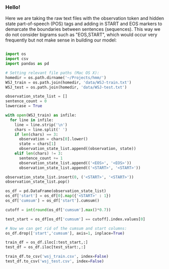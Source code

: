 ### Hello! 

Here we are taking the raw text files with the observation token and hidden state part-of-speech (POS) tags and adding in START and EOS markers to demarcate the boundaries between sentences (sequences). This way we do not consider bigrams such as "EOS,START", which would occur very frequently but not make sense in building our model:

```python

import os
import csv
import pandas as pd

# Setting relevant file paths (Mac OS X):
homedir = os.path.dirname('~/Projects/hmm/')
WSJ_train = os.path.join(homedir, 'data/WSJ-train.txt')
WSJ_test = os.path.join(homedir, 'data/WSJ-test.txt')

observation_state_list = []
sentence_count = 0
lowercase = True

with open(WSJ_train) as infile:
  for line in infile:
    line = line.strip('\n')
    chars = line.split(' ')
    if len(chars) == 3:
      observation = chars[0].lower()
      state = chars[1]
      observation_state_list.append((observation, state))
    elif len(chars) != 3:
      sentence_count += 1
      observation_state_list.append(('<EOS>', '<EOS>'))
      observation_state_list.append(('<START>', '<START>'))

observation_state_list.insert(0, ('<START>', '<START>'))
observation_state_list.pop()

os_df = pd.DataFrame(observation_state_list)
os_df['start'] = os_df[0].map({'<START>' : 1})
os_df['cumsum'] = os_df['start'].cumsum()

cutoff = int(round(os_df['cumsum'].max()*0.7))

test_start = os_df[os_df['cumsum'] == cutoff].index.values[0]

# Now we can get rid of the cumsum and start columns:
os_df.drop(['start','cumsum'], axis=1, inplace=True)

train_df = os_df.iloc[:test_start,:]
test_df = os_df.iloc[test_start:,:]

train_df.to_csv('wsj_train.csv', index=False)
test_df.to_csv('wsj_test.csv', index=False)

```


